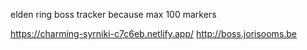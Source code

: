 elden ring boss tracker because max 100 markers 

https://charming-syrniki-c7c6eb.netlify.app/
http://boss.jorisooms.be
